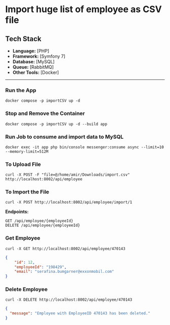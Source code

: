 
# Import huge list of employee as CSV file

## Tech Stack

- **Language:** [PHP]
- **Framework:** [Symfony 7]
- **Database:** [MySQL]
- **Queue:** [RabbitMQ]
- **Other Tools:** [Docker]

---

### Run the App
```shell
docker compose -p importCSV up -d
```

### Stop and Remove the Container
```shell
docker compose -p importCSV up -d --build app
```

### Run Job to consume and import data to MySQL
```shell
docker exec -it app php bin/console messenger:consume async --limit=10 --memory-limit=512M
```


### To Upload File
```shell
curl -X POST -F "file=@/home/amir/Downloads/import.csv" http://localhost:8002/api/employee
```

### To Import the File
```shell
curl -X POST http://localhost:8002/api/employee/import/1
```

**Endpoints:**
```http
GET /api/employee/{employeeId}
DELETE /api/employee/{employeeId}
```

### Get Employee
```shell
curl -X GET http://localhost:8002/api/employee/470143
```

```json 
{
    "id": 12,
    "employeeId": "198429",
    "email": "serafina.bumgarner@exxonmobil.com"
}
```

### Delete Employee
```shell
curl -X DELETE http://localhost:8002/api/employee/470143
```

```json 
{
  "message": "Employee with EmployeeID 470143 has been deleted."
}
```